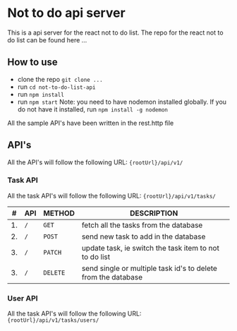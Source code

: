 # Not to do api server

This is a api server for the react not to do list.
The repo for the react not to do list can be found here ...

## How to use

- clone the repo `git clone ...`
- run `cd not-to-do-list-api`
- run `npm install`
- run `npm start`
  Note: you need to have nodemon installed globally. If you do not have it installed,
  run `npm install -g nodemon`

All the sample API's have been written in the rest.http file

## API's

All the API's will follow the following URL: `{rootUrl}/api/v1/`

### Task API

All the task API's will follow the following URL: `{rootUrl}/api/v1/tasks/`

| #   | API | METHOD   | DESCRIPTION                                                   |
| --- | --- | -------- | ------------------------------------------------------------- |
| 1.  | `/` | `GET`    | fetch all the tasks from the database                         |
| 2.  | `/` | `POST`   | send new task to add in the database                          |
| 3.  | `/` | `PATCH`  | update task, ie switch the task item to not to do list        |
| 3.  | `/` | `DELETE` | send single or multiple task id's to delete from the database |

### User API

All the task API's will follow the following URL: `{rootUrl}/api/v1/tasks/users/`

